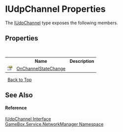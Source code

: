 # IUdpChannel Properties
 

The <a href="9e67c5cc-56dd-2908-d8a4-ac41a7b2ba22">IUdpChannel</a> type exposes the following members.


## Properties
&nbsp;<table><tr><th></th><th>Name</th><th>Description</th></tr><tr><td>![Public property](media/pubproperty.gif "Public property")</td><td><a href="f3d4e045-de37-5683-25b0-f1662fa2b34f">OnChannelStateChange</a></td><td></td></tr></table>&nbsp;
<a href="#iudpchannel-properties">Back to Top</a>

## See Also


#### Reference
<a href="9e67c5cc-56dd-2908-d8a4-ac41a7b2ba22">IUdpChannel Interface</a><br /><a href="e92cd5f6-6868-30a4-62ef-776833ad32a3">GameBox.Service.NetworkManager Namespace</a><br />